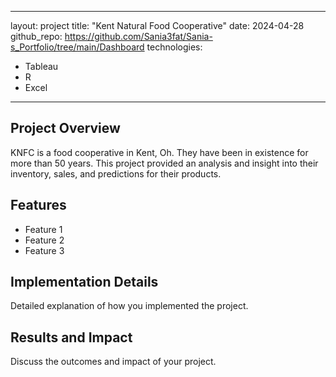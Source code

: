 
---
layout: project
title: "Kent Natural Food Cooperative"
date: 2024-04-28
github_repo: https://github.com/Sania3fat/Sania-s_Portfolio/tree/main/Dashboard
technologies:
  - Tableau
  - R
  - Excel
---

## Project Overview
KNFC is a food cooperative in Kent, Oh. They have been in existence for more than 50 years. This project provided an analysis and insight into their inventory, sales, and predictions for their products.

## Features
- Feature 1
- Feature 2
- Feature 3

## Implementation Details
Detailed explanation of how you implemented the project.

## Results and Impact
Discuss the outcomes and impact of your project.
